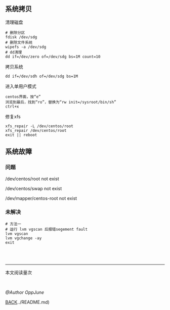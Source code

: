 ## 系统拷贝

清理磁盘

```shell
# 删除分区
fdisk /dev/sdg
# 删除文件系统
wipefs -a /dev/sdg
# dd清理
dd if=/dev/zero of=/dev/sdg bs=1M count=10
```

拷贝系统

```shell
dd if=/dev/sdh of=/dev/sdg bs=1M
```

进入单用户模式

```shell
centos界面，按“e”
浏览到最后，找到“ro”，替换为“rw init=/sysroot/bin/sh”
ctrl+x
```

修复xfs

```shell
xfs_repair -L /dev/centos/root
xfs_repair /dev/centos/root
exit || reboot
```



## 系统故障

### 问题

/dev/centos/root not exist

/dev/centos/swap not exist

/dev/mapper/centos-root not exist

### 未解决

```shell
# 方法一
# 运行 lvm vgscan 后报错segement fault
lvm vgscan
lvm vgchange -ay 
exit
```



<br /><br />

------

<script async src="//busuanzi.ibruce.info/busuanzi/2.3/busuanzi.pure.mini.js"></script>
<span id="busuanzi_container_page_pv">本文阅读量<span id="busuanzi_value_site_pv"></span>次</span>

<br />

*@Author OppJune*

[BACK](../README.md)../README.md)